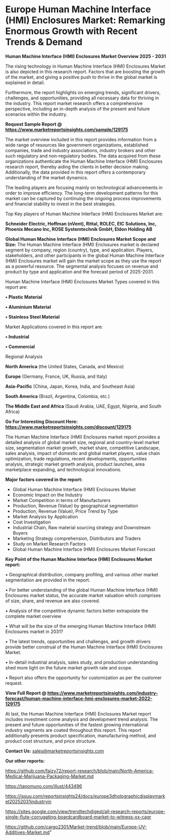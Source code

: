# Europe Human Machine Interface (HMI) Enclosures Market: Remarking Enormous Growth with Recent Trends & Demand

<Strong> Human Machine Interface (HMI) Enclosures Market Overview 2025 - 2031</strong>

The rising technology in Human Machine Interface (HMI) Enclosures Market is also depicted in this research report. Factors that are boosting the growth of the market, and giving a positive push to thrive in the global market is explained in detail.

Furthermore, the report highlights on emerging trends, significant drivers, challenges, and opportunities, providing all necessary data for thriving in the industry. This report market research offers a comprehensive perspective, including an in-depth analysis of the present and future scenarios within the industry.

<strong>Request Sample Report @ <a href=https://www.marketreportsinsights.com/sample/129175>https://www.marketreportsinsights.com/sample/129175</a></strong>

The market overview included in this report provides information from a wide range of resources like government organizations, established companies, trade and industry associations, industry brokers and other such regulatory and non-regulatory bodies. The data acquired from these organizations authenticate the Human Machine Interface (HMI) Enclosures research report, thereby aiding the clients in better decision making. Additionally, the data provided in this report offers a contemporary understanding of the market dynamics.

The leading players are focusing mainly on technological advancements in order to improve efficiency. The long-term development patterns for this market can be captured by continuing the ongoing process improvements and financial stability to invest in the best strategies.

Top Key players of Human Machine Interface (HMI) Enclosures Market are:

<strong>Schneider Electric, Hoffman (nVent), Rittal, ROLEC, EIC Solutions, Inc, Phoenix Mecano Inc, ROSE Systemtechnik GmbH, Eldon Holding AB</strong>

<strong><b>Global Human Machine Interface (HMI) Enclosures Market Scope and Size:</b></strong>
The Human Machine Interface (HMI) Enclosures market is declared segment by company, region (country), type, and application. Players, stakeholders, and other participants in the global Human Machine Interface (HMI) Enclosures market will gain the market scope as they use the report as a powerful resource. The segmental analysis focuses on revenue and product by type and application and the forecast period of 2025-2031.

Human Machine Interface (HMI) Enclosures Market Types covered in this report are:

<strong>• Plastic Material

• Aluminium Material

• Stainless Steel Material</strong>

Market Applications covered in this report are:

<strong>• Industrial

• Commercial</strong> 

Regional Analysis

<strong>North America</strong> (the United States, Canada, and Mexico)

<strong>Europe</strong> (Germany, France, UK, Russia, and Italy)

<strong>Asia-Pacific</strong> (China, Japan, Korea, India, and Southeast Asia)

<strong>South America</strong> (Brazil, Argentina, Colombia, etc.)

<strong>The Middle East and Africa</strong> (Saudi Arabia, UAE, Egypt, Nigeria, and South Africa)

<strong>Go For Interesting Discount Here: <a href=https://www.marketreportsinsights.com/discount/129175>https://www.marketreportsinsights.com/discount/129175</a></strong>

The Human Machine Interface (HMI) Enclosures market report provides a detailed analysis of global market size, regional and country-level market size, segmentation market growth, market share, competitive Landscape, sales analysis, impact of domestic and global market players, value chain optimization, trade regulations, recent developments, opportunities analysis, strategic market growth analysis, product launches, area marketplace expanding, and technological innovations.

<strong><b>Major factors covered in the report:</b></strong>
<ul>
  <li>Global Human Machine Interface (HMI) Enclosures Market </li>
  <li>Economic Impact on the Industry</li>
  <li>Market Competition in terms of Manufacturers</li>
  <li>Production, Revenue (Value) by geographical segmentation</li>
  <li>Production, Revenue (Value), Price Trend by Type</li>
  <li>Market Analysis by Application</li>
  <li>Cost Investigation</li>
  <li>Industrial Chain, Raw material sourcing strategy and Downstream Buyers</li>
  <li>Marketing Strategy comprehension, Distributors and Traders</li>
  <li>Study on Market Research Factors</li>
  <li>Global Human Machine Interface (HMI) Enclosures Market Forecast</li>
</ul>

<strong><b>Key Point of the Human Machine Interface (HMI) Enclosures Market report:</b></strong>

• Geographical distribution, company profiling, and various other market segmentation are provided in the report.

• For better understanding of the global Human Machine Interface (HMI) Enclosures market status, the accurate market valuation which comprises of size, share, and revenue are also covered.

• Analysis of the competitive dynamic factors better extrapolate the complete market overview

• What will be the size of the emerging Human Machine Interface (HMI) Enclosures market in 2031?

• The latest trends, opportunities and challenges, and growth drivers provide better construal of the Human Machine Interface (HMI) Enclosures Market.

• In-detail industrial analysis, sales study, and production understanding shed more light on the future market growth rate and scope.

• Report also offers the opportunity for customization as per the customer request.

<strong><b>View Full Report @ <a href=https://www.marketreportsinsights.com/industry-forecast/human-machine-interface-hmi-enclosures-market-2022-129175>https://www.marketreportsinsights.com/industry-forecast/human-machine-interface-hmi-enclosures-market-2022-129175</a></b></strong>


At last, the Human Machine Interface (HMI) Enclosures Market report includes investment come analysis and development trend analysis. The present and future opportunities of the fastest growing international industry segments are coated throughout this report. This report additionally presents product specification, manufacturing method, and product cost structure, and price structure.

<strong>Contact Us:</strong>
sales@marketreportsinsights.com

<strong>Our other reports:</strong>

<a href=https://github.com/faizy72/report-research/blob/main/North-America-Medical-Marijuana-Packaging-Market.md>https://github.com/faizy72/report-research/blob/main/North-America-Medical-Marijuana-Packaging-Market.md</a>

<a href=https://tanomuno.com/illust/443496>https://tanomuno.com/illust/443496</a>

<a href=https://issuu.com/reportsinsights24/docs/europe3dholographicdisplaymarket20252031industryin>https://issuu.com/reportsinsights24/docs/europe3dholographicdisplaymarket20252031industryin</a>

<a href=https://sites.google.com/view/trendtechdigest/all-research-reports/europe-single-flute-corrugating-boardcardboard-market-to-witness-xx-cagr>https://sites.google.com/view/trendtechdigest/all-research-reports/europe-single-flute-corrugating-boardcardboard-market-to-witness-xx-cagr</a>

<a href=https://github.com/cargo2301/Market-trend/blob/main/Europe-UV-Additives-Market.md>https://github.com/cargo2301/Market-trend/blob/main/Europe-UV-Additives-Market.md</a>"
